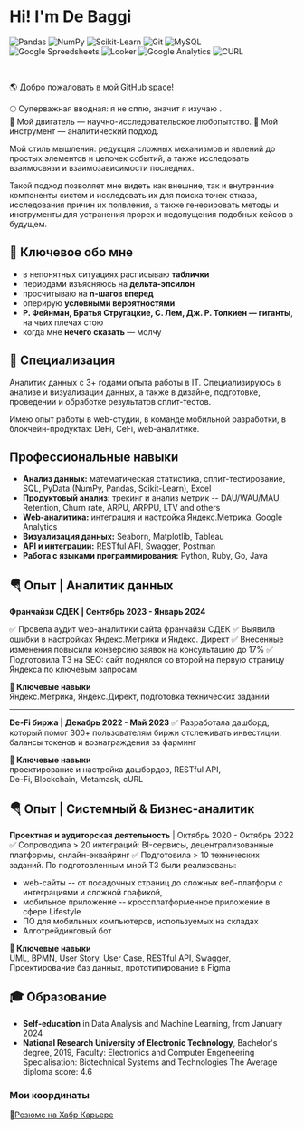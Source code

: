 # Hi! I'm De Baggi
![Pandas](https://img.shields.io/badge/pandas-150458.svg?style=for-the-badge&logo=pandas&logoColor=white)
![NumPy](https://img.shields.io/badge/NumPy-013243.svg?style=for-the-badge&logo=NumPy&logoColor=white)
![Scikit-Learn](https://img.shields.io/badge/scikitlearn-F7931E.svg?style=for-the-badge&logo=scikit-learn&logoColor=white)
![Git](https://img.shields.io/badge/Git-F05032.svg?style=for-the-badge&logo=Git&logoColor=white)
![MySQL](https://img.shields.io/badge/MySQL-4479A1.svg?style=for-the-badge&logo=MySQL&logoColor=white)</br>
![Google Spreedsheets](https://img.shields.io/badge/Google%20Sheets-34A853.svg?style=for-the-badge&logo=Google-Sheets&logoColor=white)
![Looker](https://img.shields.io/badge/Looker-4285F4.svg?style=for-the-badge&logo=Looker&logoColor=white)
![Google Analytics](https://img.shields.io/badge/Google%20Analytics-E37400.svg?style=for-the-badge&logo=Google-Analytics&logoColor=white)
![CURL](https://img.shields.io/badge/curl-073551.svg?style=for-the-badge&logo=curl&logoColor=white)

</br>

🌎 Добро пожаловать в мой GitHub space!

🌕 Суперважная вводная: я не сплю, значит я изучаю .</br> 
🧬 Мой двигатель —  научно-исследовательское любопытство. 
🧠 Мой инструмент — аналитический подход.</br>

Мой стиль мышления: редукция сложных механизмов и явлений до простых элементов и цепочек событий, а также исследовать  взаимосвязи и взаимозависимости последних.

Такой подход позволяет мне видеть как внешние, так и внутренние компоненты систем и исследовать их  для поиска точек отказа, исследования причин их появления, а также генерировать методы и инструменты для устранения прорех  и недопущения подобных кейсов в будущем.

##  🖖 Ключевое обо мне
+ в непонятных ситуациях расписываю **таблички** 
+ периодами изъясняюсь на **дельта-эпсилон**
+ просчитываю на **n-шагов вперед**
+ оперирую **условными вероятностями**
+ **Р. Фейнман, Братья Стругацкие, С. Лем, Дж. Р. Толкиен — гиганты**, на чьих плечах стою
+ когда мне **нечего сказать**  — молчу

## 💎 Специализация

Аналитик данных с 3+ годами опыта работы в IT. Специализируюсь в анализе и визуализации данных, а также в дизайне, подготовке, проведении и обработке результатов сплит-тестов.

Имею опыт работы в web-студии, в команде мобильной разработки, в блокчейн-продуктах: DeFi, CeFi, web-аналитике.

##  Профессиональные навыки

+ **Анализ данных:** 
математическая статистика, сплит-тестирование, 
SQL, PyData (NumPy, Pandas, Scikit-Learn), Excel
+ **Продуктовый анализ:**
трекинг и анализ метрик -- DAU/WAU/MAU, Retention, Churn rate, ARPU, ARPPU, LTV and others
+ **Web-аналитика:**
интеграция и настройка Яндекс.Метрика, Google Analytics
+ **Визуализация данных:**
Seaborn, Matplotlib, Tableau
+ **API и интеграции:**
RESTful API, Swagger, Postman
+ **Работа с языками программирования:**
Python, Ruby, Go, Java


##  🪂 Опыт | Аналитик данных

 **Франчайзи СДЕК | Сентябрь 2023 - Январь 2024**
 
✅ Провела аудит web-аналитики сайта франчайзи СДЕК
✅ Выявила ошибки в настройках Яндекс.Метрики и Яндекс. Директ
✅ Внесенные изменения повысили конверсию заявок на консультацию до 17% 
✅ Подготовила ТЗ на SEO: сайт поднялся со второй на первую страницу Яндекса по ключевым запросам


**🔑 Ключевые навыки**</br>
Яндекс.Метрика, Яндекс.Директ, подготовка технических заданий

---
**De-Fi биржа | Декабрь 2022 - Май 2023**
✅ Разработала дашборд, который помог 300+ пользователям биржи отслеживать инвестиции, балансы токенов и вознаграждения за фарминг


**🔑 Ключевые навыки**</br>
проектирование и настройка дашбордов, RESTful API,</br>
De-Fi, Blockchain, Metamask, cURL

##  🪂 Опыт | Системный & Бизнес-аналитик

**Проектная и аудиторская деятельность** | Октябрь 2020 - Октябрь 2022
✅ Сопроводила > 20 интеграций: BI-сервисы, децентрализованные платформы, онлайн-эквайринг
✅ Подготовила > 10  технических заданий. По подготовленным мной ТЗ были реализованы: 
+ web-сайты -- от посадочных страниц до сложных веб-платформ с интеграциями и сложной графикой, 
+ мобильное приложение -- кроссплатформенное приложение в сфере Lifestyle
+ ПО для мобильных компьютеров, используемых на складах
+ Алготрейдинговый бот

**🔑 Ключевые навыки**</br>
UML, BPMN, User Story, User Case, RESTful API, Swagger,</br>
Проектирование баз данных, прототипирование в Figma

## 🎓 Образование

 + **Self-education** in Data Analysis and Machine Learning, from January 2024
+ **National Research University of Electronic Technology**, Bachelor's degree, 2019, 
Faculty: Electronics and Computer Engeneering
Specialisation: Biotechnical Systems and Technologies
The Average diploma score: 4.6

### Мои координаты
📍[Резюме на Хабр Карьере](https://career.habr.com/kali_li)
